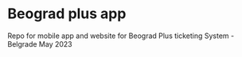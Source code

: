 # Beograd plus app
Repo for mobile app and website for Beograd Plus ticketing System - Belgrade May 2023
